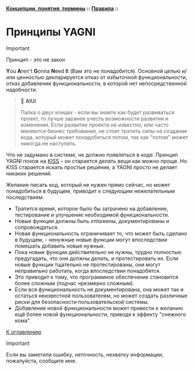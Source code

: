 **[Концепции, понятия, термины](../../README.md#concepts) ::** 
**[Правила](../../README.md#concepts-rules) ::**
# Принципы YAGNI

> [!IMPORTANT]
> Принцип - это не закон

**Y**ou **A**ren't **G**onna **N**eed **I**t (Вам это не понадобится). Основной целью и/или ценностью декларируется отказ от избыточной функциональности, отказ добавления функциональности, в которой нет непосредственной надобности.

> :thinking: **AIUI**
>
> Палка о двух концах - если вы знаете как будет развиваться проект, то лучше заранее учесть возможности развития и изменения. Если развитие проекта не известно, или часто меняются бизнес требования, не стоит тратить силы на создание кода, который может понадобиться потом, так как "потом" может никогда не наступить.

Что не задумано в системе, не должно появляться в коде. Принцип YAGNI похож на [KISS](../concepts/kiss.md) – он старается делать вещи как можно проще. Но KISS старается искать простые решения, а YAGNI просто не делает никаких решений.

Желание писать код, который не нужен прямо сейчас, но может понадобиться в будущем, приводит к следующим нежелательным последствиям:
- Тратится время, которое было бы затрачено на добавление, тестирование и улучшение необходимой функциональности.
- Новые функции должны быть отлажены, документированы и сопровождаться.
- Новая функциональность ограничивает то, что может быть сделано в будущем, - ненужные новые функции могут впоследствии помешать добавить новые нужные.
- Пока новые функции действительно не нужны, трудно полностью предугадать, что они должны делать, и протестировать их. Если новые функции тщательно не протестированы, они могут неправильно работать, когда впоследствии понадобятся.
- Это приводит к тому, что программное обеспечение становится более сложным (подчас чрезмерно сложным).
- Если вся функциональность не документирована, она может так и остаться неизвестной пользователям, но может создать различные риски для безопасности пользовательской системы.
- Добавление новой функциональности может привести к желанию ещё более новой функциональности, приводя к эффекту "снежного кома".

[К оглавлению](../../README.md#concepts-rules)

> [!IMPORTANT]
> Если вы заметили ошибку, неточность, нехватку информации, пожалуйста, сообщите мне.
